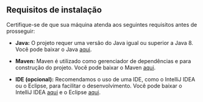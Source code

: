 ## Requisitos de instalação

Certifique-se de que sua máquina atenda aos seguintes requisitos antes de prosseguir:

- **Java:** O projeto requer uma versão do Java igual ou superior a Java 8. Você pode baixar o Java [aqui](https://www.oracle.com/java/technologies/javase-downloads.html).

- **Maven:** Maven é utilizado como gerenciador de dependências e para construção do projeto. Você pode baixar o Maven [aqui](https://maven.apache.org/download.cgi).

- **IDE (opcional):** Recomendamos o uso de uma IDE, como o IntelliJ IDEA ou o Eclipse, para facilitar o desenvolvimento. Você pode baixar o IntelliJ IDEA [aqui](https://www.jetbrains.com/idea/) e o Eclipse [aqui](https://www.eclipse.org/downloads/).
